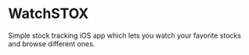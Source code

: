 # WatchSTOX
Simple stock tracking iOS app which lets you watch your favorite stocks and browse different ones. 
